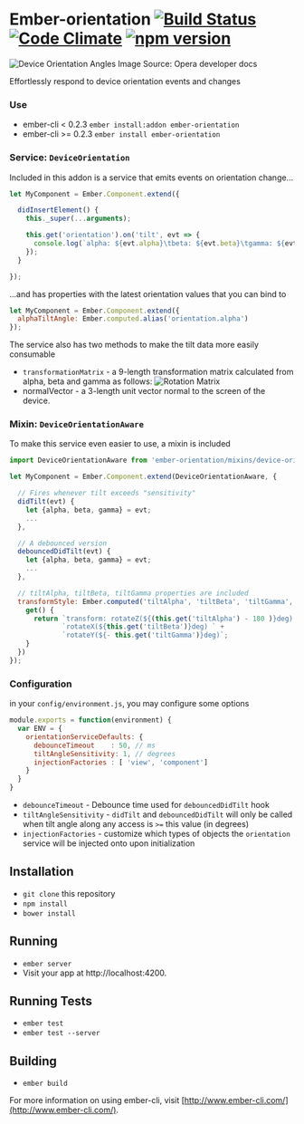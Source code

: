 # Ember-orientation [![Build Status](https://travis-ci.org/truenorth/ember-orientation.svg?branch=master)](https://travis-ci.org/truenorth/ember-orientation) [![Code Climate](https://codeclimate.com/github/truenorth/ember-orientation/badges/gpa.svg)](https://codeclimate.com/github/truenorth/ember-orientation) [![npm version](https://badge.fury.io/js/ember-orientation.svg)](http://badge.fury.io/js/ember-orientation)

![Device Orientation Angles](http://i60.tinypic.com/k1ri0z.jpg)
Image Source: Opera developer docs

Effortlessly respond to device orientation events and changes 

### Use

* ember-cli < 0.2.3 `ember install:addon ember-orientation`
* ember-cli >= 0.2.3 `ember install ember-orientation`

### Service: `DeviceOrientation`

Included in this addon is a service that emits events on orientation change...

```js
let MyComponent = Ember.Component.extend({

  didInsertElement() {
    this._super(...arguments);

    this.get('orientation').on('tilt', evt => {
      console.log(`alpha: ${evt.alpha}\tbeta: ${evt.beta}\tgamma: ${evt.gamma}`);
    });
  }

});
```

...and has properties
with the latest orientation values that you can bind to

```js
let MyComponent = Ember.Component.extend({
  alphaTiltAngle: Ember.computed.alias('orientation.alpha')
});
```

The service also has two methods to make the tilt data more easily consumable

* `transformationMatrix` - a 9-length transformation matrix calculated from alpha, beta and gamma as follows:
![Rotation Matrix](https://dev.opera.com/articles/w3c-device-orientation-usage/equation13a.png)
* normalVector - a 3-length unit vector normal to the screen of the device.

### Mixin: `DeviceOrientationAware`

To make this service even easier to use, a mixin is included

```js
import DeviceOrientationAware from 'ember-orientation/mixins/device-orientation-aware';

let MyComponent = Ember.Component.extend(DeviceOrientationAware, {

  // Fires whenever tilt exceeds "sensitivity"
  didTilt(evt) {
    let {alpha, beta, gamma} = evt;
    ...
  },

  // A debounced version
  debouncedDidTilt(evt) {
    let {alpha, beta, gamma} = evt;
    ...
  },

  // tiltAlpha, tiltBeta, tiltGamma properties are included
  transformStyle: Ember.computed('tiltAlpha', 'tiltBeta', 'tiltGamma', {
    get() {
      return `transform: rotateZ(${(this.get('tiltAlpha') - 180 )}deg) ` +
             `rotateX(${this.get('tiltBeta')}deg) ` +
             `rotateY(${- this.get('tiltGamma')}deg)`;
    }
  })
});
```

### Configuration

in your `config/environment.js`, you may configure some options

```js
module.exports = function(environment) {
  var ENV = {
    orientationServiceDefaults: {
      debounceTimeout    : 50, // ms
      tiltAngleSensitivity: 1, // degrees
      injectionFactories : [ 'view', 'component']
    }
  }
}
```
* `debounceTimeout` - Debounce time used for `debouncedDidTilt` hook
* `tiltAngleSensitivity` - `didTilt` and `debouncedDidTilt` will only be called when tilt angle along any access is `>=` this value (in degrees)
* `injectionFactories` - customize which types of objects the `orientation` service will be injected onto upon initialization


## Installation

* `git clone` this repository
* `npm install`
* `bower install`

## Running

* `ember server`
* Visit your app at http://localhost:4200.

## Running Tests

* `ember test`
* `ember test --server`

## Building

* `ember build`

For more information on using ember-cli, visit [http://www.ember-cli.com/](http://www.ember-cli.com/).
